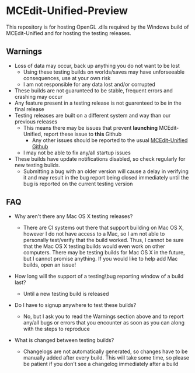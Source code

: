 # MCEdit-Unified-Preview

This repository is for hosting OpenGL .dlls required by the Windows build of MCEdit-Unified and for hosting the testing releases.

## Warnings
* Loss of data may occur, back up anything you do not want to be lost
  * Using these testing builds on worlds/saves may have unforseeable consequences, use at your own risk
  * I am not responsible for any data lost and/or corrupted
* These builds are not guarunteed to be stable, frequent errors and crashing may occur
* Any feature present in a testing release is not guarenteed to be in the final release
* Testing releases are built on a different system and way than our previous releases
  * This means there may be issues that prevent **launching** MCEdit-Unified, report these issue to **this** Github
    * Any other issues should be reported to the usual [MCEdit-Unified Github](https://github.com/Khroki/MCEdit-Unified)
  * I may not be able to fix any/all startup issues
* These builds have update notifications disabled, so check regularly for new testing builds. 
  * Submitting a bug with an older version will cause a delay in verifying it and may result in the bug report being closed immediately until the bug is reported on the current testing version 
  
## FAQ
* Why aren't there any Mac OS X testing releases?
  * There are CI systems out there that support building on Mac OS X, however I do not have access to a Mac, so I am not able to personally test/verify that the build worked. Thus, I cannot be sure that the Mac OS X testing builds would even work on other computers. There may be testing builds for Mac OS X in the future, but I cannot promise anything. If you would like to help add Mac builds, open an issue!
  
* How long will the support of a testing\bug reporting window of a build last?
  * Until a new testing build is released
  
* Do I have to signup anywhere to test these builds?
  * No, but I ask you to read the Warnings section above and to report any/all bugs or errors that you encounter as soon as you can along with the steps to reproduce
  
* What is changed between testing builds?
  * Changelogs are not automatically generated, so changes have to be manually added after every build. This will take some time, so please be patient if you don't see a changelog immediately after a build
